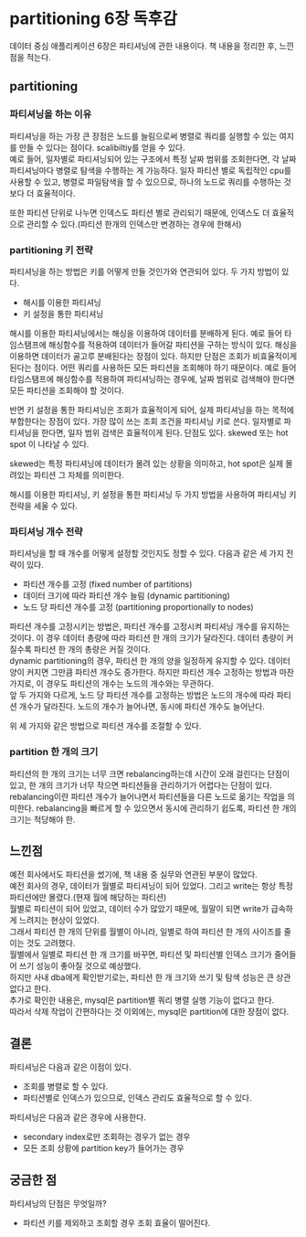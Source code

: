 # partitioning 6장 독후감
데이터 중심 애플리케이션 6장은 파티셔닝에 관한 내용이다.
책 내용을 정리한 후, 느낀 점을 적는다.

## partitioning
###  파티셔닝을 하는 이유
파티셔닝을 하는 가장 큰 장점은 노드를 늘림으로써 병렬로 쿼리를 실행할 수 있는 여지를 만들 수 있다는 점이다. 
scalibiltiy를 얻을 수 있다.  
예로 들어, 일자별로 파티셔닝되어 있는 구조에서 특정 날짜 범위를 조회한다면, 각 날짜 파티셔닝마다 병렬로 탐색을 수행하는 게 가능하다.
일자 파티션 별로 독립적인 cpu를 사용할 수 있고, 병렬로 파일탐색을 할 수 있으므로, 하나의 노드로 쿼리를 수행하는 것보다 더 효율적이다.

또한 파티션 단위로 나누면 인덱스도 파티션 별로 관리되기 때문에, 인덱스도 더 효율적으로 관리할 수 있다.(파티션 한개의 인덱스만 변경하는 경우에 한해서)

###  partitioning 키 전략
파티셔닝을 하는 방법은 키를 어떻게 만들 것인가와 연관되어 있다. 두 가지 방법이 있다.
- 해시를 이용한 파티셔닝
- 키 설정을 통한 파티셔닝    
  
해시를 이용한 파티셔닝에서는 해싱을 이용하여 데이터를 분배하게 된다.
예로 들어 타임스탬프에 해싱함수를 적용하여 데이터가 들어갈 파티션을 구하는 방식이 있다.
해싱을 이용하면 데이터가 골고루 분배된다는 장점이 있다. 하지만 단점은 조회가 비효율적이게 된다는 점이다.
어떤 쿼리를 사용하든 모든 파티션을 조회해야 하기 때문이다.
예로 들어 타임스탬프에 해싱함수를 적용하여 파티셔닝하는 경우에, 날짜 범위로 검색해야 한다면 모든 파티션을 조회해야 할 것이다.
  
반면 키 설정을 통한 파티셔닝은 조회가 효율적이게 되어, 실제 파티셔닝을 하는 목적에 부합한다는 장점이 있다.
가장 많이 쓰는 조회 조건을 파티셔닝 키로 쓴다. 일자별로 파티셔닝을 한다면, 일자 범위 검색은 효율적이게 된다.
단점도 있다. skewed 또는 hot spot 이 나타날 수 있다.

skewed는 특정 파티셔닝에 데이터가 몰려 있는 상황을 의미하고, hot spot은 실제 몰려있는 파티션 그 자체를 의미한다.
  
해시를 이용한 파티셔닝, 키 설정을 통한 파티셔닝 두 가지 방법을 사용하여 파티셔닝 키 전략을 세울 수 있다.


### 파티셔닝 개수 전략
파티셔닝을 할 때 개수를 어떻게 설정할 것인지도 정할 수 있다. 다음과 같은 세 가지 전략이 있다.
- 파티션 개수를 고정 (fixed number of partitions)
- 데이터 크기에 따라 파티션 개수 늘림 (dynamic partitioning)
- 노드 당 파티션 개수를 고정 (partitioning proportionally to nodes)  
  
파티션 개수를 고정시키는 방법은, 파티션 개수를 고정시켜 파티셔닝 개수를 유지하는 것이다. 
이 경우 데이터 총량에 따라 파티션 한 개의 크기가 달라진다. 데이터 총량이 커질수록 파티션 한 개의 총량은 커질 것이다.  
dynamic partitioning의 경우, 파티션 한 개의 양을 일정하게 유지할 수 있다.
데이터 양이 커지면 그만큼 파티션 개수도 증가한다. 하지만 파티션 개수 고정하는 방법과 마찬가지로, 이 경우도 파티션의 개수는 노드의 개수와는 무관하다.  
앞 두 가지와 다르게, 노드 당 파티션 개수를 고정하는 방법은 노드의 개수에 따라 파티션 개수가 달라진다.
노드의 개수가 늘어나면, 동시에 파티션 개수도 늘어난다.

위 세 가지와 같은 방법으로 파티션 개수를 조절할 수 있다.

### partition 한 개의 크기
파티션의 한 개의 크기는 너무 크면 rebalancing하는데 시간이 오래 걸린다는 단점이 있고,
한 개의 크기가 너무 작으면 파티션들을 관리하기가 어렵다는 단점이 있다.
rebalancing이란 파티션 개수가 늘어나면서 파티션들을 다른 노드로 옮기는 작업을 의미한다.
rebalancing을 빠르게 할 수 있으면서 동시에 관리하기 쉽도록, 파티션 한 개의 크기는 적당해야 한. 

## 느낀점
예전 회사에서도 파티션을 썼기에, 책 내용 중 실무와 연관된 부분이 많았다.  
예전 회사의 경우, 데이터가 월별로 파티셔닝이 되어 있었다. 그리고 write는 항상 특정 파티션에만 몰렸다.(현재 월에 해당하는 파티션)  
월별로 파티션이 되어 있었고, 데이터 수가 많았기 때문에, 월말이 되면 write가 급속하게 느려지는 현상이 있었다.  
그래서 파티션 한 개의 단위를 월별이 아니라, 일별로 하여 파티션 한 개의 사이즈를 줄이는 것도 고려했다.  
월별에서 일별로 파티션 한 개 크기를 바꾸면, 파티션 및 파티션별 인덱스 크기가 줄어들어 쓰기 성능이 좋아질 것으로 예상했다.  
하지만 사내 dba에게 확인받기로는, 파티션 한 개 크기와 쓰기 및 탐색 성능은 큰 상관 없다고 한다.  
추가로 확인한 내용은, mysql은 partition별 쿼리 병렬 실행 기능이 없다고 한다.  
따라서 삭제 작업이 간편하다는 것 이외에는, mysql은 partition에 대한 장점이 없다.  

## 결론
파티셔닝은 다음과 같은 이점이 있다.
- 조회를 병렬로 할 수 있다.
- 파티션별로 인덱스가 있으므로, 인덱스 관리도 효율적으로 할 수 있다.

파티셔닝은 다음과 같은 경우에 사용한다.
- secondary index로만 조회하는 경우가 없는 경우
- 모든 조회 상황에 partition key가 들어가는 경우


## 궁금한 점
파티셔닝의 단점은 무엇일까?
- 파티션 키를 제외하고 조회할 경우 조회 효율이 떨어진다.

